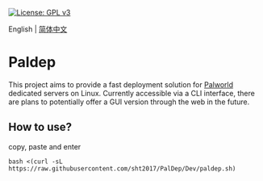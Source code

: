 [![License: GPL v3](https://img.shields.io/badge/License-GPLv3-blue.svg)](https://www.gnu.org/licenses/gpl-3.0) 

English | [简体中文](https://github.com/sht2017/MCBE-Fast-deploy-server-on-linux/blob/master/README-zh.md)

Paldep
=====
This project aims to provide a fast deployment solution for [Palworld](https://store.steampowered.com/app/1623730) dedicated servers on Linux. Currently accessible via a CLI interface, there are plans to potentially offer a GUI version through the web in the future.


## How to use?
copy, paste and enter
```Shell
bash <(curl -sL https://raw.githubusercontent.com/sht2017/PalDep/Dev/paldep.sh)
```